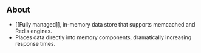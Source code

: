 
## About
- [[Fully managed]], in-memory data store that supports memcached and Redis engines.
- Places data directly into memory components, dramatically increasing response times.